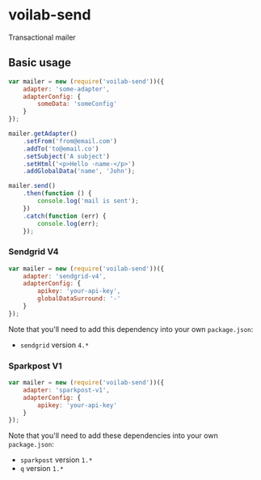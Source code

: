 # voilab-send
Transactional mailer

## Basic usage
```js
var mailer = new (require('voilab-send'))({
    adapter: 'some-adapter',
    adapterConfig: {
        someData: 'someConfig'
    }
});

mailer.getAdapter()
    .setFrom('from@email.com')
    .addTo('to@email.co')
    .setSubject('A subject')
    .setHtml('<p>Hello -name-</p>')
    .addGlobalData('name', 'John');

mailer.send()
    .then(function () {
        console.log('mail is sent');
    })
    .catch(function (err) {
        console.log(err);
    });
```

### Sendgrid V4
```js
var mailer = new (require('voilab-send'))({
    adapter: 'sendgrid-v4',
    adapterConfig: {
        apikey: 'your-api-key',
        globalDataSurround: '-'
    }
});
```

Note that you'll need to add this dependency into your own `package.json`:

- `sendgrid` version `4.*`

### Sparkpost V1
```js
var mailer = new (require('voilab-send'))({
    adapter: 'sparkpost-v1',
    adapterConfig: {
        apikey: 'your-api-key'
    }
});
```

Note that you'll need to add these dependencies into your own `package.json`:

- `sparkpost` version `1.*`
- `q` version `1.*`
